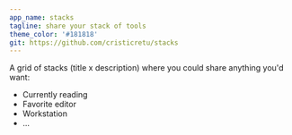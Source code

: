 ```yaml
---
app_name: stacks
tagline: share your stack of tools
theme_color: '#181818'
git: https://github.com/cristicretu/stacks
---
```



A grid of stacks (title x description) where you could share anything you'd want:

- Currently reading
- Favorite editor
- Workstation
- ...

